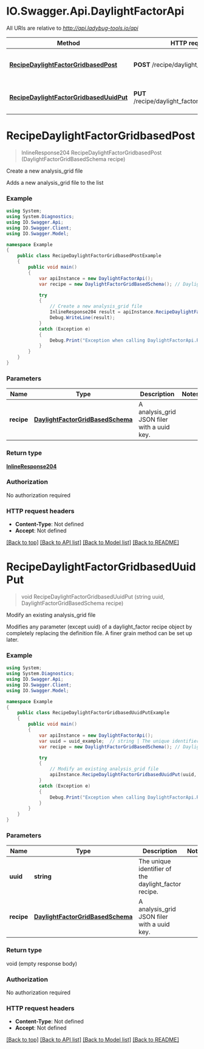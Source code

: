 # IO.Swagger.Api.DaylightFactorApi

All URIs are relative to *http://api.ladybug-tools.io/api*

Method | HTTP request | Description
------------- | ------------- | -------------
[**RecipeDaylightFactorGridbasedPost**](DaylightFactorApi.md#recipedaylightfactorgridbasedpost) | **POST** /recipe/daylight_factor/gridbased | Create a new analysis_grid file
[**RecipeDaylightFactorGridbasedUuidPut**](DaylightFactorApi.md#recipedaylightfactorgridbaseduuidput) | **PUT** /recipe/daylight_factor/gridbased/{uuid} | Modify an existing analysis_grid file


<a name="recipedaylightfactorgridbasedpost"></a>
# **RecipeDaylightFactorGridbasedPost**
> InlineResponse204 RecipeDaylightFactorGridbasedPost (DaylightFactorGridBasedSchema recipe)

Create a new analysis_grid file

Adds a new analysis_grid file to the list

### Example
```csharp
using System;
using System.Diagnostics;
using IO.Swagger.Api;
using IO.Swagger.Client;
using IO.Swagger.Model;

namespace Example
{
    public class RecipeDaylightFactorGridbasedPostExample
    {
        public void main()
        {
            var apiInstance = new DaylightFactorApi();
            var recipe = new DaylightFactorGridBasedSchema(); // DaylightFactorGridBasedSchema | A analysis_grid JSON filer with a uuid key.

            try
            {
                // Create a new analysis_grid file
                InlineResponse204 result = apiInstance.RecipeDaylightFactorGridbasedPost(recipe);
                Debug.WriteLine(result);
            }
            catch (Exception e)
            {
                Debug.Print("Exception when calling DaylightFactorApi.RecipeDaylightFactorGridbasedPost: " + e.Message );
            }
        }
    }
}
```

### Parameters

Name | Type | Description  | Notes
------------- | ------------- | ------------- | -------------
 **recipe** | [**DaylightFactorGridBasedSchema**](DaylightFactorGridBasedSchema.md)| A analysis_grid JSON filer with a uuid key. | 

### Return type

[**InlineResponse204**](InlineResponse204.md)

### Authorization

No authorization required

### HTTP request headers

 - **Content-Type**: Not defined
 - **Accept**: Not defined

[[Back to top]](#) [[Back to API list]](../README.md#documentation-for-api-endpoints) [[Back to Model list]](../README.md#documentation-for-models) [[Back to README]](../README.md)

<a name="recipedaylightfactorgridbaseduuidput"></a>
# **RecipeDaylightFactorGridbasedUuidPut**
> void RecipeDaylightFactorGridbasedUuidPut (string uuid, DaylightFactorGridBasedSchema recipe)

Modify an existing analysis_grid file

Modifies any parameter (except uuid) of a daylight_factor recipe object by completely replacing the definition file. A finer grain method can be set up later.

### Example
```csharp
using System;
using System.Diagnostics;
using IO.Swagger.Api;
using IO.Swagger.Client;
using IO.Swagger.Model;

namespace Example
{
    public class RecipeDaylightFactorGridbasedUuidPutExample
    {
        public void main()
        {
            var apiInstance = new DaylightFactorApi();
            var uuid = uuid_example;  // string | The unique identifier of the daylight_factor recipe.
            var recipe = new DaylightFactorGridBasedSchema(); // DaylightFactorGridBasedSchema | A analysis_grid JSON filer with a uuid key.

            try
            {
                // Modify an existing analysis_grid file
                apiInstance.RecipeDaylightFactorGridbasedUuidPut(uuid, recipe);
            }
            catch (Exception e)
            {
                Debug.Print("Exception when calling DaylightFactorApi.RecipeDaylightFactorGridbasedUuidPut: " + e.Message );
            }
        }
    }
}
```

### Parameters

Name | Type | Description  | Notes
------------- | ------------- | ------------- | -------------
 **uuid** | **string**| The unique identifier of the daylight_factor recipe. | 
 **recipe** | [**DaylightFactorGridBasedSchema**](DaylightFactorGridBasedSchema.md)| A analysis_grid JSON filer with a uuid key. | 

### Return type

void (empty response body)

### Authorization

No authorization required

### HTTP request headers

 - **Content-Type**: Not defined
 - **Accept**: Not defined

[[Back to top]](#) [[Back to API list]](../README.md#documentation-for-api-endpoints) [[Back to Model list]](../README.md#documentation-for-models) [[Back to README]](../README.md)

